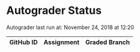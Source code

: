 # Autograder Status
Autograder last run at: November 24, 2018 at 12:20

| GitHub ID | Assignment | Graded Branch |
|-----------|------------|---------------|
